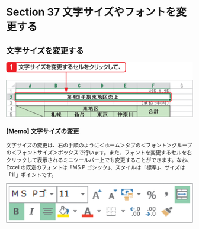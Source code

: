 # Section 37 文字サイズやフォントを変更する

## 文字サイズを変更する

![](001.png)

### [Memo] 文字サイズの変更

文字サイズの変更は、右の手順のように＜ホーム＞タブの＜フォント＞グループの＜フォントサイズ＞ボックスで行います。また、フォントを変更するセルを右クリックして表示されるミニツールバー上でも変更することができます。なお、Excel の既定のフォントは「MS P ゴシック」、スタイルは「標準」、サイズは「11」ポイントです。

![memo](002.png)